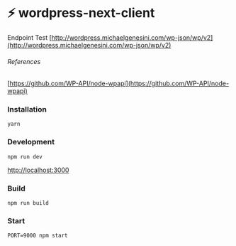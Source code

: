 # ⚡ wordpress-next-client

Endpoint Test [http://wordpress.michaelgenesini.com/wp-json/wp/v2](http://wordpress.michaelgenesini.com/wp-json/wp/v2)

###### References
[https://github.com/WP-API/node-wpapi](https://github.com/WP-API/node-wpapi)

### Installation
```
yarn
```

### Development
```
npm run dev
```
[http://localhost:3000](http://localhost:3000)

### Build
```
npm run build
```

### Start
```
PORT=9000 npm start
```
